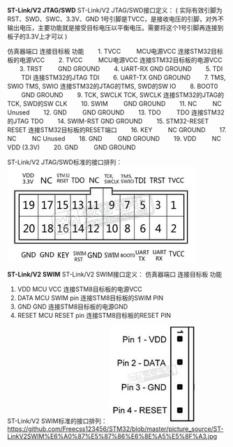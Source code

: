 **********************ST-Link/V2 JTAG/SWD**********************
ST-Link/V2 JTAG/SWD接口定义：
(
实际有效引脚为RST、SWD、SWC、3.3V、GND
1号引脚是TVCC，是接收电压的引脚，对外不输出电压，主要功能就是接受目标电压以平衡电压。需要将这个1号引脚再连接到板子的3.3V上才可以
)

   仿真器端口	   连接目标板	   功能
　　1. TVCC	　　  MCU电源VCC	  连接STM32目标板的电源VCC
　　2. TVCC	　　  MCU电源VCC	  连接STM32目标板的电源VCC
　　3. TRST	　　   GND	       GROUND
　　4. UART-RX    GND	         GROUND
　　5. TDI	　　   TDI	       连接STM32的JTAG TDI
　　6. UART-TX	  GND	         GROUND
　　7. TMS, SWIO  TMS, SWIO	   连接STM32的JTAG的TMS, SWD的SW IO
　　8. BOOT0	　　 GND	        GROUND
　　9. TCK, SWCLK	 TCK, SWCLK	  连接STM32的JTAG的TCK, SWD的SW CLK
　　10. SWIM 	　　 GND	        GROUND
　　11. NC	　　   NC	          Unused
　　12. GND	　　   GND	        GROUND
　　13. TDO	　　   TDO	        连接STM32的JTAG TDO
　　14. SWIM-RST	 GND	       GROUND
　　15. STM32-RESET	RESET     	连接STM32目标板的RESET端口
　　16. KEY	　　    NC	        GROUND
　　17. NC 	　　    NC	        Unused
　　18. GND	　　    GND	        GROUND
　　19. VDD	　　    NC	        VDD (3.3V)
　　20. GND 	　　  GND	        GROUND
  
  ST-Link/V2 JTAG/SWD标准的接口排列：
  ![jointMap](https://github.com/Freecss123456/STM32/blob/master/picture_source/ST-LinkV2JTAG_SWD.jpg)

**********************ST-Link/V2 SWIM**********************
ST-Link/V2 SWIM接口定义：
仿真器端口	 连接目标板	        功能
1. VDD	   MCU VCC	         连接STM8目标板的电源VCC
2. DATA	   MCU SWIM pin	     连接STM8目标板的SWIM PIN
3. GND	   GND	             连接STM8目标板的电源GND
4. RESET	 MCU RESET pin	   连接STM8目标板的RESET PIN

ST-Link/V2 SWIM标准的接口排列：
![jointMap](https://github.com/Freecss123456/STM32/blob/master/picture_source/ST-LinkV2SWIM%E6%A0%87%E5%87%86%E6%8E%A5%E5%8F%A3.jpg)
https://github.com/Freecss123456/STM32/blob/master/picture_source/ST-LinkV2SWIM%E6%A0%87%E5%87%86%E6%8E%A5%E5%8F%A3.jpg
